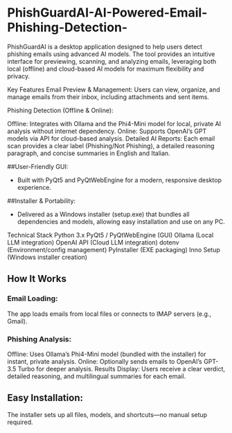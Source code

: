 # PhishGuardAI-AI-Powered-Email-Phishing-Detection-
PhishGuardAI is a desktop application designed to help users detect phishing emails using advanced AI models. The tool provides an intuitive interface for previewing, scanning, and analyzing emails, leveraging both local (offline) and cloud-based AI models for maximum flexibility and privacy.


Key Features
Email Preview & Management:
Users can view, organize, and manage emails from their inbox, including attachments and sent items.

Phishing Detection (Offline & Online):

Offline: Integrates with Ollama and the Phi4-Mini model for local, private AI analysis without internet dependency.
Online: Supports OpenAI’s GPT models via API for cloud-based analysis.
Detailed AI Reports:
Each email scan provides a clear label (Phishing/Not Phishing), a detailed reasoning paragraph, and concise summaries in English and Italian.

##User-Friendly GUI:
* Built with PyQt5 and PyQtWebEngine for a modern, responsive desktop experience.

##Installer & Portability:
* Delivered as a Windows installer (setup.exe) that bundles all dependencies and models, allowing easy installation and use on any PC.

Technical Stack
Python 3.x
PyQt5 / PyQtWebEngine (GUI)
Ollama (Local LLM integration)
OpenAI API (Cloud LLM integration)
dotenv (Environment/config management)
PyInstaller (EXE packaging)
Inno Setup (Windows installer creation)

## How It Works
### Email Loading:
The app loads emails from local files or connects to IMAP servers (e.g., Gmail).

### Phishing Analysis:

Offline: Uses Ollama’s Phi4-Mini model (bundled with the installer) for instant, private analysis.
Online: Optionally sends emails to OpenAI’s GPT-3.5 Turbo for deeper analysis.
Results Display:
Users receive a clear verdict, detailed reasoning, and multilingual summaries for each email.

## Easy Installation:
The installer sets up all files, models, and shortcuts—no manual setup required.

